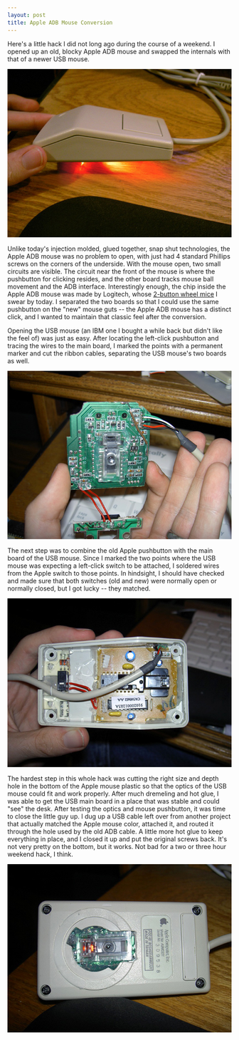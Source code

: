 ```yaml
---
layout: post
title: Apple ADB Mouse Conversion
---
```

Here's a little hack I did not long ago during the course of a weekend.  I opened up an old, blocky Apple ADB mouse and swapped the internals with that of a newer USB mouse.

![usb adb mouse](/assets/usb_finished.jpg)

Unlike today's injection molded, glued together, snap shut technologies, the Apple ADB mouse was no problem to open, with just had 4 standard Phillips screws on the corners of the underside.  With the mouse open, two small circuits are visible.  The circuit near the front of the mouse is where the pushbutton for clicking resides, and the other board tracks  mouse ball movement and the ADB interface.  Interestingly enough, the chip inside the Apple ADB mouse was made by Logitech, whose [2-button wheel mice](http://www.logitech.com/index.cfm/products/details/US/EN,CRID=2142,CONTENTID=5928) I swear by today.  I separated the two boards so that I could use the same pushbutton on the "new" mouse guts -- the Apple ADB mouse has a distinct click, and I wanted to maintain that classic feel after the conversion.

Opening the USB mouse (an IBM one I bought a while back but didn't like the feel of) was just as easy.  After locating the left-click pushbutton and tracing the wires to the main board, I marked the points with a permanent marker and cut the ribbon cables, separating the USB mouse's two boards as well.

![connected boards](/assets/usb_boards.jpg)

The next step was to combine the old Apple pushbutton with the main board of the USB mouse.  Since I marked the two points where the USB mouse was expecting a left-click switch to be attached, I soldered wires from the Apple switch to those points.  In hindsight, I should have checked and made sure that both switches (old and new) were normally open or normally closed, but I got lucky -- they matched.

![assembled components](/assets/usb_inside.jpg)

The hardest step in this whole hack was cutting the right size and depth hole in the bottom of the Apple mouse plastic so that the optics of the USB mouse could fit and work properly.  After much dremeling and hot glue, I was able to get the USB main board in a place that was stable and could "see" the desk.  After testing the optics and mouse pushbutton, it was time to close the little guy up.  I dug up a USB cable left over from another project that actually matched the Apple mouse color, attached it, and routed it through the hole used by the old ADB cable.  A little more hot glue to keep everything in place, and I closed it up and put the original screws back.  It's not very pretty on the bottom, but it works.  Not bad for a two or three hour weekend hack, I think.

![mouse underside](/assets/usb_bottom.jpg)
